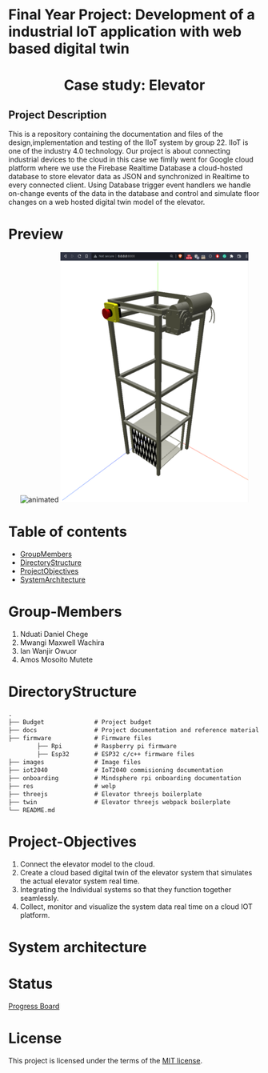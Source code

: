 # Final Year Project: Development of a industrial IoT application with web based digital twin
<h1><center>Case study: Elevator </center></h1>

## Project Description
This is a repository containing the documentation and files of the design,implementation and testing of the IIoT system by group 22. IIoT is one of the industry 4.0 technology. Our project is about connecting industrial devices to the cloud in this case we fimlly went for Google cloud platform where we use the Firebase Realtime Database a cloud-hosted database to store elevator data as JSON and synchronized in Realtime to every connected client. Using Database trigger event handlers we handle on-change events of the data in the database and control and simulate floor changes on a web hosted digital twin model of the elevator.

# Preview
<p align="center">
<img height="500" src="images/elevator/elevator.gif" alt="animated" />
<img height="500" src="images/elevator/elevator.png"/>
</p>

# Table of contents
* [GroupMembers](#Group-Members)
* [DirectoryStructure](#directory-structure)
* [ProjectObjectives](#Project-Objectives)
* [SystemArchitecture](#Group-Members)

# Group-Members
1. Nduati Daniel Chege
2. Mwangi Maxwell Wachira
3. Ian Wanjir Owuor 
4. Amos Mosoito Mutete 

# DirectoryStructure
    .
    ├── Budget			    # Project budget
    ├── docs			    # Project documentation and reference material
	├── firmware			# Firmware files
			├── Rpi			# Raspberry pi firmware
			├── Esp32   	# ESP32 c/c++ firmware files
	├── images              # Image files
    ├── iot2040		    	# IoT2040 commisioning documentation
    ├── onboarding			# Mindsphere rpi onboarding documentation
    ├── res     			# welp
    ├── threejs 			# Elevator threejs boilerplate
    ├── twin     			# Elevator threejs webpack boilerplate 
	└── README.md

# Project-Objectives
1. Connect the  elevator model to the cloud.
2. Create a cloud based digital twin of the elevator system that simulates the actual elevator system real time.
3. Integrating the Individual systems so that they function together seamlessly.
4. Collect, monitor and visualize the system data real time on a cloud IOT platform.

# System architecture

# Status
[Progress Board](https://github.com/DanNduati/Final-Year-Project/projects/1)
# License
This project is licensed under the terms of the [MIT license](LICENSE).